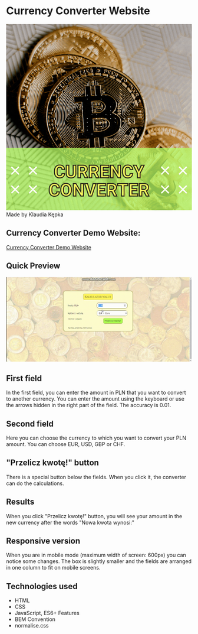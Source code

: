# Currency Converter Website
![gif](images/Currency%20Converter.gif)
Made by Klaudia Kępka

## Currency Converter Demo Website:
[Currency Converter Demo Website](https://kepkaklaudia.github.io/currencyConverter/)

## Quick Preview
![gifPreview](images/preview.gif)

## First field
In the first field, you can enter the amount in PLN that you want to convert to another currency. You can enter the amount using the keyboard or use the arrows hidden in the right part of the field. The accuracy is 0.01.

## Second field
Here you can choose the currency to which you want to convert your PLN amount. You can choose EUR, USD, GBP or CHF.

## "Przelicz kwotę!" button
There is a special button below the fields. When you click it, the converter can do the calculations.

## Results
When you click "Przelicz kwotę!" button, you will see your amount in the new currency after the words "Nowa kwota wynosi:"

## Responsive version
When you are in mobile mode (maximum width of screen: 600px) you can notice some changes. 
The box is slightly smaller and the fields are arranged in one column to fit on mobile screens.

## Technologies used
- HTML
- CSS
- JavaScript, ES6+ Features
- BEM Convention
- normalise.css